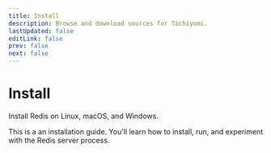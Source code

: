 ```yaml
---
title: Install
description: Browse and download sources for Tachiyomi.
lastUpdated: false
editLink: false
prev: false
next: false
---
```


# Install

Install Redis on Linux, macOS, and Windows.

This is a an installation guide. You'll learn how to install, run, and experiment with the Redis server process.

<AddRepoButton/>

<ExtensionsWrapper/>

<script setup>
import AddRepoButton from '@theme/components/AddRepoButton.vue'
import ExtensionsWrapper from '@theme/components/Extensions/ExtensionsWrapper.vue'
</script>